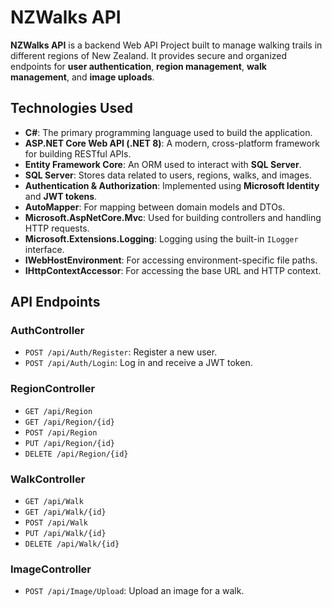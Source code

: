 # **NZWalks API**

**NZWalks API** is a backend Web API Project built to manage walking trails in different regions of New Zealand. It provides secure and organized endpoints for **user authentication**, **region management**, **walk management**, and **image uploads**.

## **Technologies Used**

- **C#**: The primary programming language used to build the application.
- **ASP.NET Core Web API (.NET 8)**: A modern, cross-platform framework for building RESTful APIs.
- **Entity Framework Core**: An ORM used to interact with **SQL Server**.
- **SQL Server**: Stores data related to users, regions, walks, and images.
- **Authentication & Authorization**: Implemented using **Microsoft Identity** and **JWT tokens**.
- **AutoMapper**: For mapping between domain models and DTOs.
- **Microsoft.AspNetCore.Mvc**: Used for building controllers and handling HTTP requests.
- **Microsoft.Extensions.Logging**: Logging using the built-in `ILogger` interface.
- **IWebHostEnvironment**: For accessing environment-specific file paths.
- **IHttpContextAccessor**: For accessing the base URL and HTTP context.

## **API Endpoints**

### **AuthController**
- `POST /api/Auth/Register`: Register a new user.
- `POST /api/Auth/Login`: Log in and receive a JWT token.

### **RegionController**
- `GET /api/Region`
- `GET /api/Region/{id}`
- `POST /api/Region`
- `PUT /api/Region/{id}`
- `DELETE /api/Region/{id}`

### **WalkController**
- `GET /api/Walk`
- `GET /api/Walk/{id}`
- `POST /api/Walk`
- `PUT /api/Walk/{id}`
- `DELETE /api/Walk/{id}`

### **ImageController**
- `POST /api/Image/Upload`: Upload an image for a walk.

